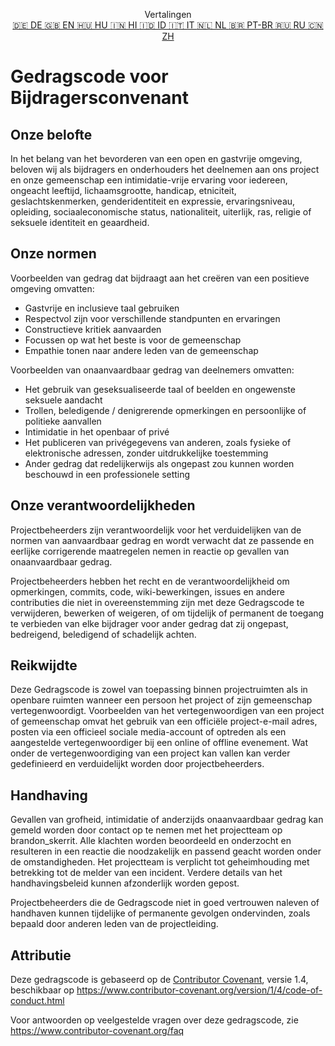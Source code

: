 <p align="center">
Vertalingen <br>
<a href=https://github.com/Ciphey/Ciphey/tree/master/translations/de/CODE_OF_CONDUCT.md>🇩🇪 DE   </a>
<a href=https://github.com/Ciphey/Ciphey/tree/master/CODE_OF_CONDUCT.md>🇬🇧 EN   </a>
<a href=https://github.com/Ciphey/Ciphey/tree/master/translations/hu/CODE_OF_CONDUCT.md>🇭🇺 HU   </a>
<a href=https://github.com/Ciphey/Ciphey/tree/master/translations/hi/CODE_OF_CONDUCT.md>🇮🇳 HI   </a>
<a href=https://github.com/Ciphey/Ciphey/tree/master/translations/id/CODE_OF_CONDUCT.md>🇮🇩 ID   </a>
<a href=https://github.com/Ciphey/Ciphey/tree/master/translations/it/CODE_OF_CONDUCT.md>🇮🇹 IT   </a>
<a href=https://github.com/Ciphey/Ciphey/tree/master/translations/nl/CODE_OF_CONDUCT.md>🇳🇱 NL   </a>
<a href=https://github.com/Ciphey/Ciphey/tree/master/translations/pt-br/CODE_OF_CONDUCT.md>🇧🇷 PT-BR   </a>
<a href=https://github.com/Ciphey/Ciphey/tree/master/translations/ru/CODE_OF_CONDUCT.md>🇷🇺 RU   </a>
<a href=https://github.com/Ciphey/Ciphey/tree/master/translations/zh/CODE_OF_CONDUCT.md>🇨🇳 ZH   </a>
</p>

# Gedragscode voor Bijdragersconvenant

## Onze belofte

In het belang van het bevorderen van een open en gastvrije omgeving, beloven wij als
bijdragers en onderhouders het deelnemen aan ons project en
onze gemeenschap een intimidatie-vrije ervaring voor iedereen, ongeacht leeftijd,
lichaamsgrootte, handicap, etniciteit, geslachtskenmerken, genderidentiteit en expressie,
ervaringsniveau, opleiding, sociaaleconomische status, nationaliteit, uiterlijk,
ras, religie of seksuele identiteit en geaardheid.

## Onze normen

Voorbeelden van gedrag dat bijdraagt aan het creëren van een positieve omgeving
omvatten:

- Gastvrije en inclusieve taal gebruiken
- Respectvol zijn voor verschillende standpunten en ervaringen
- Constructieve kritiek aanvaarden
- Focussen op wat het beste is voor de gemeenschap
- Empathie tonen naar andere leden van de gemeenschap

Voorbeelden van onaanvaardbaar gedrag van deelnemers omvatten:

- Het gebruik van geseksualiseerde taal of beelden en ongewenste seksuele aandacht
- Trollen, beledigende / denigrerende opmerkingen en persoonlijke of politieke aanvallen
- Intimidatie in het openbaar of privé
- Het publiceren van privégegevens van anderen, zoals fysieke of elektronische adressen,
  zonder uitdrukkelijke toestemming
- Ander gedrag dat redelijkerwijs als ongepast zou kunnen worden beschouwd in een
  professionele setting

## Onze verantwoordelijkheden

Projectbeheerders zijn verantwoordelijk voor het verduidelijken van de normen van aanvaardbaar
gedrag en wordt verwacht dat ze passende en eerlijke corrigerende maatregelen nemen in
reactie op gevallen van onaanvaardbaar gedrag.

Projectbeheerders hebben het recht en de verantwoordelijkheid om opmerkingen, commits,
code, wiki-bewerkingen, issues en andere contributies die niet in overeenstemming zijn
met deze Gedragscode te verwijderen, bewerken of weigeren, of om tijdelijk of permanent
de toegang te verbieden van elke bijdrager voor ander gedrag dat zij ongepast,
bedreigend, beledigend of schadelijk achten.

## Reikwijdte

Deze Gedragscode is zowel van toepassing binnen projectruimten als in openbare ruimten
wanneer een persoon het project of zijn gemeenschap vertegenwoordigt. Voorbeelden van
het vertegenwoordigen van een project of gemeenschap omvat het gebruik van een officiële project-e-mail
adres, posten via een officieel sociale media-account of optreden als een aangestelde
vertegenwoordiger bij een online of offline evenement. Wat onder de vertegenwoordiging
van een project kan vallen kan verder gedefinieerd en verduidelijkt worden door projectbeheerders.

## Handhaving

Gevallen van grofheid, intimidatie of anderzijds onaanvaardbaar gedrag kan
gemeld worden door contact op te nemen met het projectteam op brandon_skerrit. Alle
klachten worden beoordeeld en onderzocht en resulteren in een reactie die
noodzakelijk en passend geacht worden onder de omstandigheden. Het projectteam is
verplicht tot geheimhouding met betrekking tot de melder van een incident.
Verdere details van het handhavingsbeleid kunnen afzonderlijk worden gepost.

Projectbeheerders die de Gedragscode niet in goed vertrouwen naleven of handhaven kunnen
tijdelijke of permanente gevolgen ondervinden, zoals bepaald door anderen
leden van de projectleiding.

## Attributie

Deze gedragscode is gebaseerd op de [Contributor Covenant][homepage], versie 1.4,
beschikbaar op <https://www.contributor-covenant.org/version/1/4/code-of-conduct.html>

[homepage]: https://www.contributor-covenant.org

Voor antwoorden op veelgestelde vragen over deze gedragscode, zie <https://www.contributor-covenant.org/faq>
